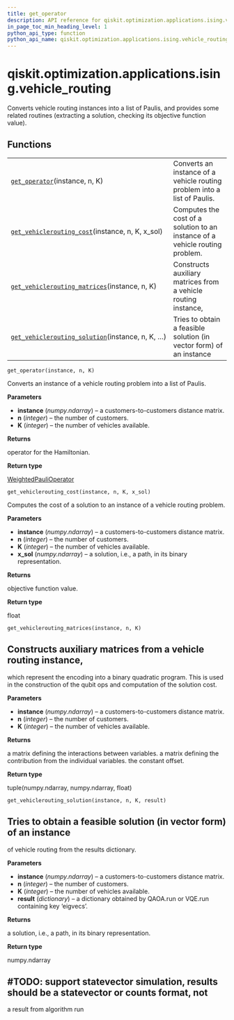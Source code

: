 ```yaml
---
title: get_operator
description: API reference for qiskit.optimization.applications.ising.vehicle_routing.get_operator
in_page_toc_min_heading_level: 1
python_api_type: function
python_api_name: qiskit.optimization.applications.ising.vehicle_routing.get_operator
---
```


<span id="qiskit-optimization-applications-ising-vehicle-routing" />

# qiskit.optimization.applications.ising.vehicle\_routing

Converts vehicle routing instances into a list of Paulis, and provides some related routines (extracting a solution, checking its objective function value).

## Functions

|                                                                                                                                                                                                                              |                                                                              |
| ---------------------------------------------------------------------------------------------------------------------------------------------------------------------------------------------------------------------------- | ---------------------------------------------------------------------------- |
| [`get_operator`](#qiskit.optimization.applications.ising.vehicle_routing.get_operator "qiskit.optimization.applications.ising.vehicle_routing.get_operator")(instance, n, K)                                                 | Converts an instance of a vehicle routing problem into a list of Paulis.     |
| [`get_vehiclerouting_cost`](#qiskit.optimization.applications.ising.vehicle_routing.get_vehiclerouting_cost "qiskit.optimization.applications.ising.vehicle_routing.get_vehiclerouting_cost")(instance, n, K, x\_sol)        | Computes the cost of a solution to an instance of a vehicle routing problem. |
| [`get_vehiclerouting_matrices`](#qiskit.optimization.applications.ising.vehicle_routing.get_vehiclerouting_matrices "qiskit.optimization.applications.ising.vehicle_routing.get_vehiclerouting_matrices")(instance, n, K)    | Constructs auxiliary matrices from a vehicle routing instance,               |
| [`get_vehiclerouting_solution`](#qiskit.optimization.applications.ising.vehicle_routing.get_vehiclerouting_solution "qiskit.optimization.applications.ising.vehicle_routing.get_vehiclerouting_solution")(instance, n, K, …) | Tries to obtain a feasible solution (in vector form) of an instance          |

<span id="qiskit.optimization.applications.ising.vehicle_routing.get_operator" />

`get_operator(instance, n, K)`

Converts an instance of a vehicle routing problem into a list of Paulis.

**Parameters**

*   **instance** (*numpy.ndarray*) – a customers-to-customers distance matrix.
*   **n** (*integer*) – the number of customers.
*   **K** (*integer*) – the number of vehicles available.

**Returns**

operator for the Hamiltonian.

**Return type**

[WeightedPauliOperator](qiskit.aqua.operators.legacy.WeightedPauliOperator "qiskit.aqua.operators.legacy.WeightedPauliOperator")

<span id="qiskit.optimization.applications.ising.vehicle_routing.get_vehiclerouting_cost" />

`get_vehiclerouting_cost(instance, n, K, x_sol)`

Computes the cost of a solution to an instance of a vehicle routing problem.

**Parameters**

*   **instance** (*numpy.ndarray*) – a customers-to-customers distance matrix.
*   **n** (*integer*) – the number of customers.
*   **K** (*integer*) – the number of vehicles available.
*   **x\_sol** (*numpy.ndarray*) – a solution, i.e., a path, in its binary representation.

**Returns**

objective function value.

**Return type**

float

<span id="qiskit.optimization.applications.ising.vehicle_routing.get_vehiclerouting_matrices" />

`get_vehiclerouting_matrices(instance, n, K)`

## Constructs auxiliary matrices from a vehicle routing instance,

which represent the encoding into a binary quadratic program. This is used in the construction of the qubit ops and computation of the solution cost.

**Parameters**

*   **instance** (*numpy.ndarray*) – a customers-to-customers distance matrix.
*   **n** (*integer*) – the number of customers.
*   **K** (*integer*) – the number of vehicles available.

**Returns**

a matrix defining the interactions between variables. a matrix defining the contribution from the individual variables. the constant offset.

**Return type**

tuple(numpy.ndarray, numpy.ndarray, float)

<span id="qiskit.optimization.applications.ising.vehicle_routing.get_vehiclerouting_solution" />

`get_vehiclerouting_solution(instance, n, K, result)`

## Tries to obtain a feasible solution (in vector form) of an instance

of vehicle routing from the results dictionary.

**Parameters**

*   **instance** (*numpy.ndarray*) – a customers-to-customers distance matrix.
*   **n** (*integer*) – the number of customers.
*   **K** (*integer*) – the number of vehicles available.
*   **result** (*dictionary*) – a dictionary obtained by QAOA.run or VQE.run containing key ‘eigvecs’.

**Returns**

a solution, i.e., a path, in its binary representation.

**Return type**

numpy.ndarray

## #TODO: support statevector simulation, results should be a statevector or counts format, not

a result from algorithm run

